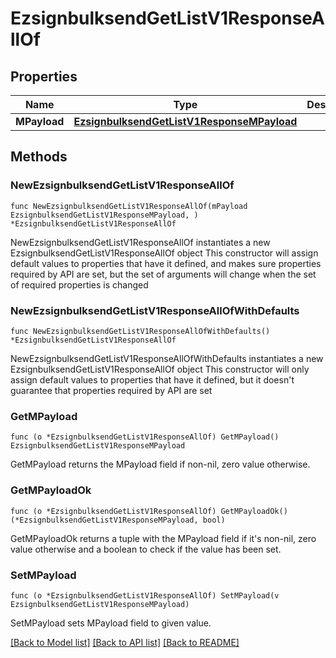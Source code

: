 # EzsignbulksendGetListV1ResponseAllOf

## Properties

Name | Type | Description | Notes
------------ | ------------- | ------------- | -------------
**MPayload** | [**EzsignbulksendGetListV1ResponseMPayload**](EzsignbulksendGetListV1ResponseMPayload.md) |  | 

## Methods

### NewEzsignbulksendGetListV1ResponseAllOf

`func NewEzsignbulksendGetListV1ResponseAllOf(mPayload EzsignbulksendGetListV1ResponseMPayload, ) *EzsignbulksendGetListV1ResponseAllOf`

NewEzsignbulksendGetListV1ResponseAllOf instantiates a new EzsignbulksendGetListV1ResponseAllOf object
This constructor will assign default values to properties that have it defined,
and makes sure properties required by API are set, but the set of arguments
will change when the set of required properties is changed

### NewEzsignbulksendGetListV1ResponseAllOfWithDefaults

`func NewEzsignbulksendGetListV1ResponseAllOfWithDefaults() *EzsignbulksendGetListV1ResponseAllOf`

NewEzsignbulksendGetListV1ResponseAllOfWithDefaults instantiates a new EzsignbulksendGetListV1ResponseAllOf object
This constructor will only assign default values to properties that have it defined,
but it doesn't guarantee that properties required by API are set

### GetMPayload

`func (o *EzsignbulksendGetListV1ResponseAllOf) GetMPayload() EzsignbulksendGetListV1ResponseMPayload`

GetMPayload returns the MPayload field if non-nil, zero value otherwise.

### GetMPayloadOk

`func (o *EzsignbulksendGetListV1ResponseAllOf) GetMPayloadOk() (*EzsignbulksendGetListV1ResponseMPayload, bool)`

GetMPayloadOk returns a tuple with the MPayload field if it's non-nil, zero value otherwise
and a boolean to check if the value has been set.

### SetMPayload

`func (o *EzsignbulksendGetListV1ResponseAllOf) SetMPayload(v EzsignbulksendGetListV1ResponseMPayload)`

SetMPayload sets MPayload field to given value.



[[Back to Model list]](../README.md#documentation-for-models) [[Back to API list]](../README.md#documentation-for-api-endpoints) [[Back to README]](../README.md)


